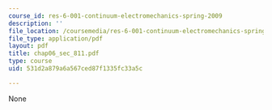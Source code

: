 ```yaml
---
course_id: res-6-001-continuum-electromechanics-spring-2009
description: ''
file_location: /coursemedia/res-6-001-continuum-electromechanics-spring-2009/531d2a879a6a567ced87f1335fc33a5c_chap06_sec_811.pdf
file_type: application/pdf
layout: pdf
title: chap06_sec_811.pdf
type: course
uid: 531d2a879a6a567ced87f1335fc33a5c

---
```

None